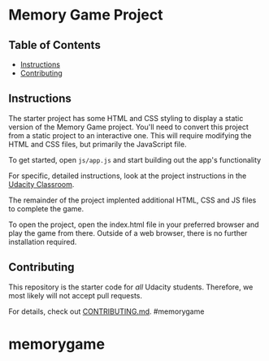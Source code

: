 # Memory Game Project

## Table of Contents

* [Instructions](#instructions)
* [Contributing](#contributing)

## Instructions

The starter project has some HTML and CSS styling to display a static version of the Memory Game project. You'll need to convert this project from a static project to an interactive one. This will require modifying the HTML and CSS files, but primarily the JavaScript file.

To get started, open `js/app.js` and start building out the app's functionality

For specific, detailed instructions, look at the project instructions in the [Udacity Classroom](https://classroom.udacity.com/me).

The remainder of the project implented additional HTML, CSS and JS files to complete the game.

To open the project, open the index.html file in your preferred browser and play the game from there. Outside of a web browser, there is no further installation required.

## Contributing

This repository is the starter code for _all_ Udacity students. Therefore, we most likely will not accept pull requests.

For details, check out [CONTRIBUTING.md](CONTRIBUTING.md).
#memorygame
# memorygame
